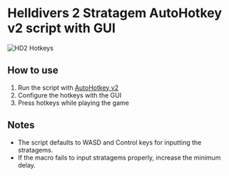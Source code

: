 # Helldivers 2 Stratagem AutoHotkey v2 script with GUI

![HD2 Hotkeys](https://github.com/user-attachments/assets/be9aed15-6b00-4202-a129-a20a7f80b870)

## How to use

1. Run the script with [AutoHotkey v2](https://www.autohotkey.com/)
2. Configure the hotkeys with the GUI
3. Press hotkeys while playing the game

## Notes

* The script defaults to WASD and Control keys for inputting the stratagems.
* If the macro fails to input stratagems properly, increase the minimum delay.
